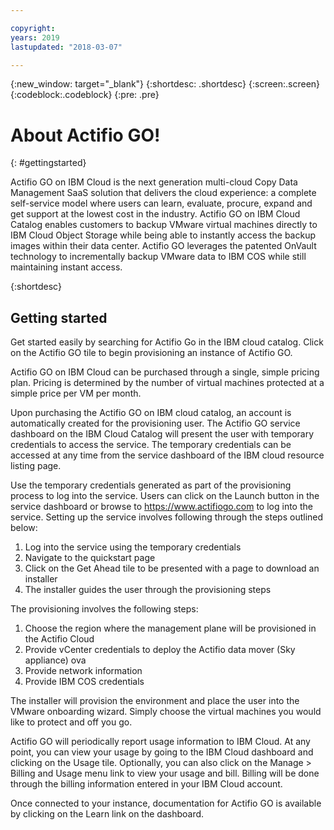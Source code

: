 ```yaml
---

copyright:
years: 2019
lastupdated: "2018-03-07"

---
```



{:new_window: target="_blank"}
{:shortdesc: .shortdesc}
{:screen:.screen}
{:codeblock:.codeblock}
{:pre: .pre}

# About Actifio GO!
{: #gettingstarted}

Actifio GO on IBM Cloud is the next generation multi-cloud Copy Data Management SaaS solution that delivers the cloud experience: a complete self-service model where users can learn, evaluate, procure, expand and get support at the lowest cost in the industry. Actifio GO on IBM Cloud Catalog enables customers to backup VMware virtual machines directly to IBM Cloud Object Storage while being able to instantly access the backup images within their data center. Actifio GO leverages the patented OnVault technology to incrementally backup VMware data to IBM COS while still maintaining instant access.

{:shortdesc}

## Getting started

Get started easily by searching for Actifio Go in the IBM cloud catalog. Click on the Actifio GO tile to begin provisioning an instance of Actifio GO.

Actifio GO on IBM Cloud can be purchased through a single, simple pricing plan. Pricing is determined by the number of virtual machines protected at a simple price per VM per month.

Upon purchasing the Actifio GO on IBM cloud catalog, an account is automatically created for the provisioning user. The Actifio GO service dashboard on the IBM Cloud Catalog will present the user with temporary credentials to access the service. The temporary credentials can be accessed at any time from the service dashboard of the IBM cloud resource listing page.

Use the temporary credentials generated as part of the provisioning process to log into the service. Users can click on the Launch button in the service dashboard or browse to https://www.actifiogo.com to log into the service. Setting up the service involves following through the steps outlined below:

1. Log into the service using the temporary credentials
2. Navigate to the quickstart page
3. Click on the Get Ahead tile to be presented with a page to download an installer
4. The installer guides the user through the provisioning steps

The provisioning involves the following steps:

1. Choose the region where the management plane will be provisioned in the Actifio Cloud
2. Provide vCenter credentials to deploy the Actifio data mover (Sky appliance) ova
3. Provide network information 
4. Provide IBM COS credentials

The installer will provision the environment and place the user into the VMware onboarding wizard. Simply choose the virtual machines you would like to protect and off you go.

Actifio GO will periodically report usage information to IBM Cloud. At any point, you can view your usage by going to the IBM Cloud dashboard and clicking on the Usage tile. Optionally, you can also click on the Manage > Billing and Usage menu link to view your usage and bill. Billing will be done through the billing information entered in your IBM Cloud account.

Once connected to your instance, documentation for Actifio GO is available by clicking on the Learn link on the dashboard.
